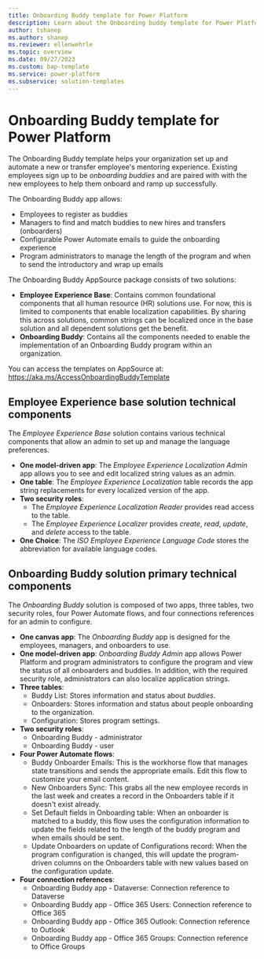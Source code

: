 ```yaml
---
title: Onboarding Buddy template for Power Platform
description: Learn about the Onboarding buddy template for Power Platform.
author: tshanep
ms.author: shanep
ms.reviewer: ellenwehrle
ms.topic: overview
ms.date: 09/27/2023
ms.custom: bap-template
ms.service: power-platform
ms.subservice: solution-templates
---
```


# Onboarding Buddy template for Power Platform

The Onboarding Buddy template helps your organization set up and automate a new or transfer employee's mentoring experience. Existing employees sign up to be *onboarding buddies* and are paired with with the new employees to help them onboard and ramp up successfully.

The Onboarding Buddy app allows:

- Employees to register as buddies
- Managers to find and match buddies to new hires and transfers (onboarders)
- Configurable Power Automate emails to guide the onboarding experience
- Program administrators to manage the length of the program and when to send the introductory and wrap up emails

The Onboarding Buddy AppSource package consists of two solutions:

- **Employee Experience Base**: Contains common foundational components that all human resource (HR) solutions use. For now, this is limited to components that enable localization capabilities. By sharing this across solutions, common strings can be localized once in the base solution and all dependent solutions get the benefit.
- **Onboarding Buddy**: Contains all the components needed to enable the implementation of an Onboarding Buddy program within an organization.

You can access the templates on AppSource at: <https://aka.ms/AccessOnboardingBuddyTemplate>

## Employee Experience base solution technical components

The *Employee Experience Base* solution contains various technical components that allow an admin to set up and manage the language preferences.

- **One model-driven app**: The *Employee Experience Localization Admin* app allows you to see and edit localized string values as an admin.
- **One table**: The *Employee Experience Localization* table records the app string replacements for every localized version of the app.
- **Two security roles**:
  - The *Employee Experience Localization Reader* provides read access to the table.
  - The *Employee Experience Localizer* provides *create*, *read*, *update*, and *delete* access to the table.
- **One Choice**: The *ISO Employee Experience Language Code* stores the abbreviation for available language codes.

## Onboarding Buddy solution primary technical components

The *Onboarding Buddy* solution is composed of two apps, three tables, two security roles, four Power Automate flows, and four connections references for an admin to configure.

- **One canvas app**: The *Onboarding Buddy* app is designed for the employees, managers, and onboarders to use.
- **One model-driven app**: *Onboarding Buddy Admin* app allows Power Platform and program administrators to configure the program and view the status of all onboarders and buddies. In addition, with the required security role, administrators can also localize application strings.
- **Three tables**:
  - Buddy List: Stores information and status about *buddies*.
  - Onboarders: Stores information and status about people onboarding to the organization.
  - Configuration: Stores program settings.
- **Two security roles**:
  - Onboarding Buddy - administrator
  - Onboarding Buddy - user
- **Four Power Automate flows**:
  - Buddy Onboarder Emails: This is the workhorse flow that manages state transitions and sends the appropriate emails. Edit this flow to customize your email content.
  - New Onboarders Sync: This grabs all the new employee records in the last week and creates a record in the Onboarders table if it doesn't exist already.
  - Set Default fields in Onboarding table: When an onboarder is matched to a buddy, this flow uses the configuration information to update the fields related to the length of the buddy program and when emails should be sent.
  - Update Onboarders on update of Configurations record: When the program configuration is changed, this will update the program-driven columns on the Onboarders table with new values based on the configuration update.
- **Four connection references**:
  - Onboarding Buddy app - Dataverse: Connection reference to Dataverse
  - Onboarding Buddy app - Office 365 Users: Connection reference to Office 365
  - Onboarding Buddy app - Office 365 Outlook: Connection reference to Outlook
  - Onboarding Buddy app - Office 365 Groups: Connection reference to Office Groups
